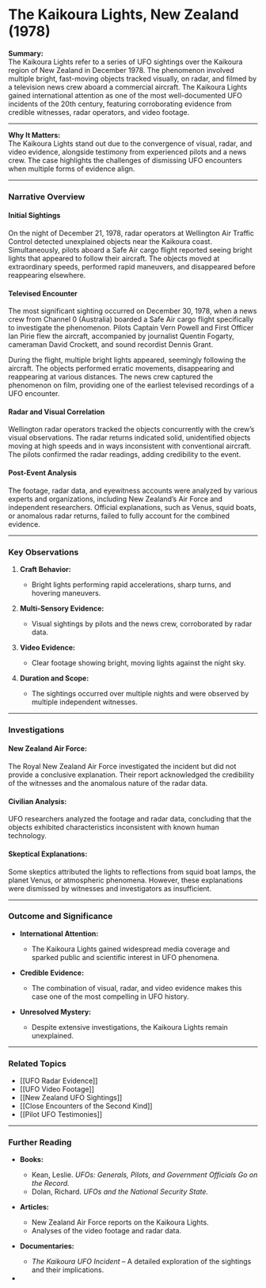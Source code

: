 # The Kaikoura Lights, New Zealand (1978)

**Summary:**  
The Kaikoura Lights refer to a series of UFO sightings over the Kaikoura region of New Zealand in December 1978. The phenomenon involved multiple bright, fast-moving objects tracked visually, on radar, and filmed by a television news crew aboard a commercial aircraft. The Kaikoura Lights gained international attention as one of the most well-documented UFO incidents of the 20th century, featuring corroborating evidence from credible witnesses, radar operators, and video footage.

---

**Why It Matters:**  
The Kaikoura Lights stand out due to the convergence of visual, radar, and video evidence, alongside testimony from experienced pilots and a news crew. The case highlights the challenges of dismissing UFO encounters when multiple forms of evidence align.

---

### **Narrative Overview**

#### **Initial Sightings**

On the night of December 21, 1978, radar operators at Wellington Air Traffic Control detected unexplained objects near the Kaikoura coast. Simultaneously, pilots aboard a Safe Air cargo flight reported seeing bright lights that appeared to follow their aircraft. The objects moved at extraordinary speeds, performed rapid maneuvers, and disappeared before reappearing elsewhere.

#### **Televised Encounter**

The most significant sighting occurred on December 30, 1978, when a news crew from Channel 0 (Australia) boarded a Safe Air cargo flight specifically to investigate the phenomenon. Pilots Captain Vern Powell and First Officer Ian Pirie flew the aircraft, accompanied by journalist Quentin Fogarty, cameraman David Crockett, and sound recordist Dennis Grant.

During the flight, multiple bright lights appeared, seemingly following the aircraft. The objects performed erratic movements, disappearing and reappearing at various distances. The news crew captured the phenomenon on film, providing one of the earliest televised recordings of a UFO encounter.

#### **Radar and Visual Correlation**

Wellington radar operators tracked the objects concurrently with the crew’s visual observations. The radar returns indicated solid, unidentified objects moving at high speeds and in ways inconsistent with conventional aircraft. The pilots confirmed the radar readings, adding credibility to the event.

#### **Post-Event Analysis**

The footage, radar data, and eyewitness accounts were analyzed by various experts and organizations, including New Zealand’s Air Force and independent researchers. Official explanations, such as Venus, squid boats, or anomalous radar returns, failed to fully account for the combined evidence.

---

### **Key Observations**

1. **Craft Behavior:**
    
    - Bright lights performing rapid accelerations, sharp turns, and hovering maneuvers.
2. **Multi-Sensory Evidence:**
    
    - Visual sightings by pilots and the news crew, corroborated by radar data.
3. **Video Evidence:**
    
    - Clear footage showing bright, moving lights against the night sky.
4. **Duration and Scope:**
    
    - The sightings occurred over multiple nights and were observed by multiple independent witnesses.

---

### **Investigations**

#### **New Zealand Air Force:**

The Royal New Zealand Air Force investigated the incident but did not provide a conclusive explanation. Their report acknowledged the credibility of the witnesses and the anomalous nature of the radar data.

#### **Civilian Analysis:**

UFO researchers analyzed the footage and radar data, concluding that the objects exhibited characteristics inconsistent with known human technology.

#### **Skeptical Explanations:**

Some skeptics attributed the lights to reflections from squid boat lamps, the planet Venus, or atmospheric phenomena. However, these explanations were dismissed by witnesses and investigators as insufficient.

---

### **Outcome and Significance**

- **International Attention:**
    
    - The Kaikoura Lights gained widespread media coverage and sparked public and scientific interest in UFO phenomena.
- **Credible Evidence:**
    
    - The combination of visual, radar, and video evidence makes this case one of the most compelling in UFO history.
- **Unresolved Mystery:**
    
    - Despite extensive investigations, the Kaikoura Lights remain unexplained.

---

### **Related Topics**

- [[UFO Radar Evidence]]
- [[UFO Video Footage]]
- [[New Zealand UFO Sightings]]
- [[Close Encounters of the Second Kind]]
- [[Pilot UFO Testimonies]]

---

### **Further Reading**

- **Books:**
    
    - Kean, Leslie. _UFOs: Generals, Pilots, and Government Officials Go on the Record._
    - Dolan, Richard. _UFOs and the National Security State._
- **Articles:**
    
    - New Zealand Air Force reports on the Kaikoura Lights.
    - Analyses of the video footage and radar data.
- **Documentaries:**
    
    - _The Kaikoura UFO Incident_ – A detailed exploration of the sightings and their implications.
- 

